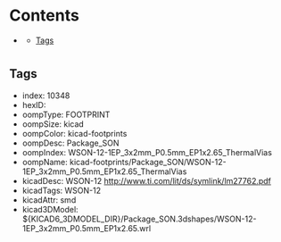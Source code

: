 



Contents
========

* [](#)
	* [Tags](#tags)

# 

## Tags

- index: 10348
- hexID: 
- oompType: FOOTPRINT
- oompSize: kicad
- oompColor: kicad-footprints
- oompDesc: Package_SON
- oompIndex: WSON-12-1EP_3x2mm_P0.5mm_EP1x2.65_ThermalVias
- oompName: kicad-footprints/Package_SON/WSON-12-1EP_3x2mm_P0.5mm_EP1x2.65_ThermalVias
- kicadDesc: WSON-12 http://www.ti.com/lit/ds/symlink/lm27762.pdf
- kicadTags: WSON-12
- kicadAttr: smd
- kicad3DModel: ${KICAD6_3DMODEL_DIR}/Package_SON.3dshapes/WSON-12-1EP_3x2mm_P0.5mm_EP1x2.65.wrl
